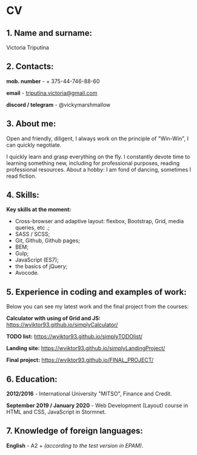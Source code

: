 # CV

## 1. Name and surname:
Victoria Triputina

## 2. Contacts:
**mob. number** - + 375-44-746-88-60

**email** - triputina.victoria@gmail.com

**discord / telegram** - @vickymarshmallow

## 3. About me:
Open and friendly, diligent, I always work on the principle of "Win-Win", I can quickly negotiate.

I quickly learn and grasp everything on the fly. I constantly devote time to learning something new, including for professional purposes, reading professional resources.
About a hobby: I am fond of dancing, sometimes I read fiction.

## 4. Skills:
**Key skills at the moment:**
- Cross-browser and adaptive layout: flexbox, Bootstrap, Grid, media queries, etc .;
- SASS / SCSS;
- Git, Github, Github pages;
- BEM;
- Gulp;
- JavaScript (ES7);
- the basics of jQuery;
- Avocode.

## 5. Experience in coding and examples of work:
Below you can see my latest work and the final project from the courses:

**Calculator with using of Grid and JS:** https://wviktor93.github.io/simplyCalculator/

**TODO list:** https://wviktor93.github.io/simplyTODOlist/

**Landing site:** https://wviktor93.github.io/simplyLandingProject/

**Final project:** https://wviktor93.github.io/FINAL_PROJECT/

## 6. Education:
**2012/2016** - International University "MITSO", Finance and Credit.

**September 2019 / January 2020** - Web Development (Layout) course in HTML and CSS, JavaScript in Stormnet.

## 7. Knowledge of foreign languages:
**English** - A2 + *(according to the test version in EPAM)*.